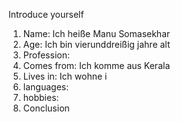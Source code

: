Introduce yourself
1.  Name: Ich heiße Manu Somasekhar
2. Age: Ich bin vier­und­dreißig jahre alt
3. Profession: 
4. Comes from: Ich komme aus Kerala
5. Lives in: Ich wohne i
6. languages:
7. hobbies:
8. Conclusion
